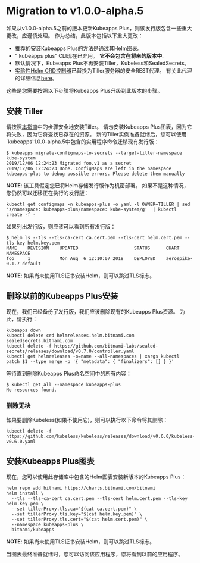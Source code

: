 # Migration to v1.0.0-alpha.5

如果从v1.0.0-alpha.5之前的版本更新Kubeapps Plus，则该发行版包含一些重大更改，应谨慎处理。 作为总结，此版本包括以下重大更改：

- 推荐的安装Kubeapps Plus的方法是通过其Helm图表。
- “ kubeapps plus” CLI现在已弃用。 **它不会包含在将来的版本中**.
- 默认情况下，Kubeapps Plus不再安装Tiller，Kubeless和SealedSecrets。
- [实验性Helm CRD控制器](https://github.com/bitnami-labs/helm-crd)已替换为Tiller服务器的安全REST代理。 有关此代理的详细信息[here](../../cmd/tiller-proxy/README.md)。

这些是您需要按照以下步骤将Kubeapps Plus升级到此版本的步骤。

## 安装 Tiller

请按照[本指南](./securing-kubeapps.md)中的步骤安全地安装Tiller。 请勿安装Kubeapps Plus图表，因为它将失败，因为它将查找已存在的资源。 新的Tiller实例准备就绪后，您可以使用`kubeapps'1.0.0-alpha.5中包含的实用程序命令迁移现有发行版：

```
$ kubeapps migrate-configmaps-to-secrets --target-tiller-namespace kube-system
2019/12/06 12:24:23 Migrated foo.v1 as a secret
2019/12/06 12:24:23 Done. ConfigMaps are left in the namespace kubeapps-plus to debug possible errors. Please delete them manually
```

**NOTE**: 该工具假定您已将Helm存储发行版作为机密部署。 如果不是这种情况，您仍然可以迁移正在执行的发行版：

```
kubectl get configmaps -n kubeapps-plus -o yaml -l OWNER=TILLER | sed 's/namespace: kubeapps-plus/namespace: kube-system/g'  | kubectl create -f -
```

如果列出发行版，则应该可以看到所有发行版：

```
$ helm ls --tls --tls-ca-cert ca.cert.pem --tls-cert helm.cert.pem --tls-key helm.key.pem
NAME	REVISION	UPDATED                 	STATUS  	CHART          	NAMESPACE
foo 	1       	Mon Aug  6 12:10:07 2018	DEPLOYED	aerospike-0.1.7	default
```

**NOTE**: 如果尚未使用TLS证书安装Helm，则可以跳过TLS标志。

## 删除以前的Kubeapps Plus安装

现在，我们已经备份了发行版，我们应该删除现有的Kubeapps Plus资源。 为此，请执行：

```
kubeapps down
kubectl delete crd helmreleases.helm.bitnami.com sealedsecrets.bitnami.com
kubectl delete -f https://github.com/bitnami-labs/sealed-secrets/releases/download/v0.7.0/controller.yaml
kubectl get helmreleases -o=name --all-namespaces | xargs kubectl patch $1 --type merge -p '{ "metadata": { "finalizers": [] } }'
```

等待直到删除Kubeapps Plus命名空间中的所有内容：

```
$ kubectl get all --namespace kubeapps-plus
No resources found.
```

### 删除无块

如果要删除Kubeless(如果不使用它)，则可以执行以下命令将其删除：

```
kubectl delete -f https://github.com/kubeless/kubeless/releases/download/v0.6.0/kubeless-v0.6.0.yaml
```

## 安装Kubeapps Plus图表

现在，您可以使用此存储库中包含的Helm图表安装新版本的Kubeapps Plus：

```
helm repo add bitnami https://charts.bitnami.com/bitnami
helm install \
  --tls --tls-ca-cert ca.cert.pem --tls-cert helm.cert.pem --tls-key helm.key.pem \
  --set tillerProxy.tls.ca="$(cat ca.cert.pem)" \
  --set tillerProxy.tls.key="$(cat helm.key.pem)" \
  --set tillerProxy.tls.cert="$(cat helm.cert.pem)" \
  --namespace kubeapps-plus \
  bitnami/kubeapps
```

**NOTE**: 如果尚未使用TLS证书安装Helm，则可以跳过TLS标志。

当图表最终准备就绪时，您可以访问该应用程序，您将看到以前的应用程序。
